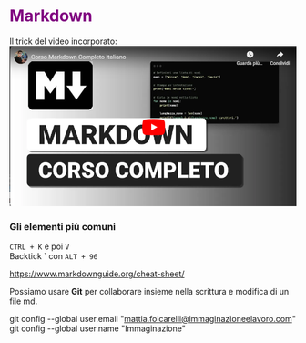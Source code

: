 <h1 style='color: purple;'>
    Markdown
</h1>

Il trick del video incorporato:
[![video preview](image.png)](https://www.youtube.com/watch?v=jz0WfxLXth8)

### Gli elementi più comuni
`CTRL + K` e poi `V`  
Backtick \` con `ALT + 96`

https://www.markdownguide.org/cheat-sheet/

Possiamo usare **Git** per collaborare insieme nella scrittura e modifica di un file md.

git config --global user.email "mattia.folcarelli@immaginazioneelavoro.com"
git config --global user.name "Immaginazione"
